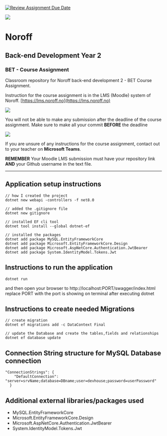 [![Review Assignment Due Date](https://classroom.github.com/assets/deadline-readme-button-22041afd0340ce965d47ae6ef1cefeee28c7c493a6346c4f15d667ab976d596c.svg)](https://classroom.github.com/a/9HM9TmKV)

![](http://images.restapi.co.za/pvt/Noroff-64.png)

# Noroff

## Back-end Development Year 2

### BET - Course Assignment

Classroom repository for Noroff back-end development 2 - BET Course Assignment.

Instruction for the course assignment is in the LMS (Moodle) system of Noroff.
[https://lms.noroff.no](https://lms.noroff.no)

![](http://images.restapi.co.za/pvt/important_icon.png)

You will not be able to make any submission after the deadline of the course assignment. Make sure to make all your commit **BEFORE** the deadline

![](http://images.restapi.co.za/pvt/help_small.png)

If you are unsure of any instructions for the course assignment, contact out to your teacher on **Microsoft Teams**.

**REMEMBER** Your Moodle LMS submission must have your repository link **AND** your Github username in the text file.

---

## Application setup instructions

```
// how I created the project
dotnet new webapi -controllers -f net8.0

// added the .gitignore file
dotnet new gitignore

// installed EF cli tool
dotnet tool install --global dotnet-ef

// installed the packages
dotnet add package MySQL.EntityFrameworkCore
dotnet add package Microsoft.EntityFrameworkCore.Design
dotnet add package Microsoft.AspNetCore.Authentication.JwtBearer
dotnet add package System.IdentityModel.Tokens.Jwt
```

## Instructions to run the application

```
dotnet run
```

and then open your browser to http://localhost:PORT/swagger/index.html
replace PORT with the port is showing on terminal after executing dotnet

## Instructions to create needed Migrations

```
// create migration
dotnet ef migrations add -c DataContext Final

// update the Database and create the tables,fields and relationships
dotnet ef database update
```

## Connection String structure for MySQL Database connection

```
"ConnectionStrings": {
    "DefaultConnection": "server=srvName;database=DBname;user=devhouse;password=userPassword"
  }
```

## Additional external libraries/packages used

- MySQL.EntityFrameworkCore
- Microsoft.EntityFrameworkCore.Design
- Microsoft.AspNetCore.Authentication.JwtBearer
- System.IdentityModel.Tokens.Jwt
